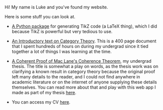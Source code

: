 Hi! My name is Luke and you've found my website.

Here is some stuff you can look at. 

* [A Python package](/cs/tikzpy/) for generating TikZ code (a LaTeX thing), which I did because TikZ is powerful but very tedious to use.

* [An Introductory text on Category Theory](https://ltrujello.github.io/cat_book/cat_theory.pdf). This is a 400 page document that I spent hundreds of hours on during my undergrad since it tied together a lot of things I was learning at the time. 

* [A Coherent Proof of Mac Lane's Coherence Theorem](https://scholarship.claremont.edu/hmc_theses/243/), my undergrad thesis. The title is somewhat a play on words, as the thesis work was on clarifying a known result in category theory because the original proof left many details to the reader, and I could not find anywhere in academic literature or on the internet of anyone supplying these details themselves. You can read more about that and play with this web app I made as part of my thesis [here](/math/associahedron/).

* You can access my CV [here](/cv/cv.pdf).

